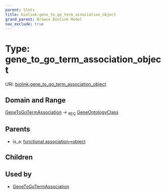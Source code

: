 ```yaml
---
parent: Slots
title: biolink:gene_to_go_term_association_object
grand_parent: Browse Biolink Model
nav_exclude: true
---
```


# Type: gene_to_go_term_association_object




URI: [biolink:gene_to_go_term_association_object](https://w3id.org/biolink/vocab/gene_to_go_term_association_object)

## Domain and Range

[GeneToGoTermAssociation](GeneToGoTermAssociation.md) ->  <sub>REQ</sub> [GeneOntologyClass](GeneOntologyClass.md)

## Parents

 *  is_a: [functional association➞object](functional_association_object.md)

## Children


## Used by

 * [GeneToGoTermAssociation](GeneToGoTermAssociation.md)
